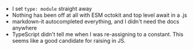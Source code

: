 - I set `type: module` straight away
- Nothing has been off at all with ESM octokit and top level await in a .js
- markdown-it autocompleted everything, and I didn't need the docs anywhere
- TypeScript didn't tell me when I was re-assigning to a constant. This seems like a good candidate for raising in JS.
